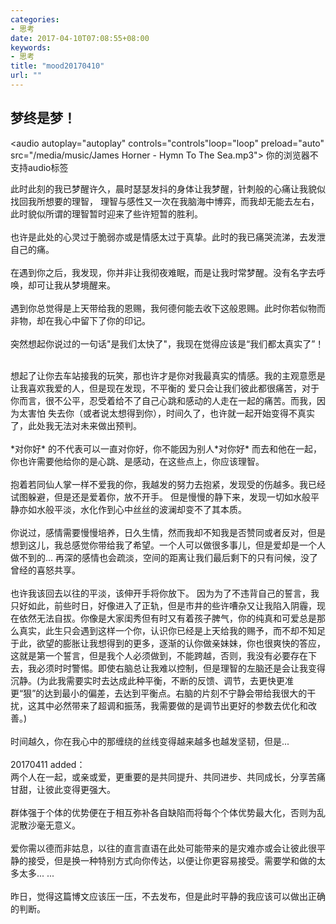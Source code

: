 ```yaml
---
categories:
- 思考
date: 2017-04-10T07:08:55+08:00
keywords:
- 思考
title: "mood20170410"
url: ""
---
```



## 梦终是梦！

<!-- 泰坦尼克主题曲 -->
<audio autoplay="autoplay" controls="controls"loop="loop" preload="auto"
            src="/media/music/James Horner - Hymn To The Sea.mp3">
      你的浏览器不支持audio标签
</audio>

此时此刻的我已梦醒许久，晨时瑟瑟发抖的身体让我梦醒，针刺般的心痛让我貌似找回我所想要的理智，
理智与感性又一次在我脑海中博弈，而我却无能去左右，此时貌似所谓的理智暂时迎来了些许短暂的胜利。
<br/>
<br/>
也许是此处的心灵过于脆弱亦或是情感太过于真挚。此时的我已痛哭流涕，去发泄自己的痛。
<br/>
<br/>
在遇到你之后，我发现，你并非让我彻夜难眠，而是让我时常梦醒。没有名字去呼唤，却可让我从梦境醒来。
<br/>
<br/>
遇到你总觉得是上天带给我的恩赐，我何德何能去收下这般恩赐。此时你若似物而非物，却在我心中留下了你的印记。
<br/>
<br/>
突然想起你说过的一句话"是我们太快了"，我现在觉得应该是“我们都太真实了”！
<br/>

<br/>
想起了让你去车站接我的玩笑，那也许才是你对我最真实的情感。我的主观意愿是让我喜欢我爱的人，但是现在发现，不平衡的
爱只会让我们彼此都很痛苦，对于你而言，很不公平，忍受着给不了自己心跳和感动的人走在一起的痛苦。而我，因为太害怕
失去你（或者说太想得到你），时间久了，也许就一起开始变得不真实了，此处我无法对未来做出预判。
<br/>
<br/>
*对你好* 的不代表可以一直对你好，你不能因为别人*对你好* 而去和他在一起，你也许需要他给你的是心跳、是感动，在这些点上，你应该理智。
<br/>
<br/>
抱着若同仙人掌一样不爱我的你，我越发的努力去抱紧，发现受的伤越多。我已经试图躲避，但是还是爱着你，放不开手。
但是慢慢的静下来，发现一切如水般平静亦如水般平淡，水化作到心中丝丝的波澜却变不了其本质。
<br/>
<br/>
你说过，感情需要慢慢培养，日久生情，然而我却不知我是否赞同或者反对，但是想到这儿，我总感觉你带给我了希望。一个人可以做很多事儿，但是爱却是一个人做不到的...
再深的感情也会疏淡，空间的距离让我们最后剩下的只有问候，没了曾经的喜怒共享。
<br/>
<br/>
也许我该回去以往的平淡，该伸开手将你放下。
因为为了不违背自己的誓言，我只好如此，前些时日，好像进入了正轨，但是市井的些许嘈杂又让我陷入阴霾，现在依然无法自拔。你像是大家闺秀但有时又有着孩子脾气，你的纯真和可爱总是那么真实，此生只会遇到这样一个你，认识你已经是上天给我的赐予，而不却不知足于此，欲望的膨胀让我想得到的更多，逐渐的认你做亲妹妹，你也很爽快的答应，这就是第一个誓言，但是我个人必须做到，不能跨越，否则，我没有必要存在下去，我必须时时警惕。即使右脑总让我难以控制，但是理智的左脑还是会让我变得沉静。(为此我需要实时去达成此种平衡，不断的反馈、调节，去更快更准更“狠”的达到最小的偏差，去达到平衡点。右脑的片刻不宁静会带给我很大的干扰，这其中必然带来了超调和振荡，我需要做的是调节出更好的参数去优化和改善。)
<br/>
<br/>
时间越久，你在我心中的那缠绕的丝线变得越来越多也越发坚韧，但是...
<br/>
<br/>
20170411 added：
<br/>
两个人在一起，或亲或爱，更重要的是共同提升、共同进步、共同成长，分享苦痛甘甜，让彼此变得更强大。
<br/>
<br/>
群体强于个体的优势便在于相互弥补各自缺陷而将每个个体优势最大化，否则为乱泥散沙毫无意义。
<br/>
<br/>
爱你需以德而非姑息，以往的直言直语在此处可能带来的是灾难亦或会让彼此很平静的接受，但是换一种特别方式向你传达，以便让你更容易接受。需要学和做的太多太多... ...
<br/>
<br/>
昨日，觉得这篇博文应该压一压，不去发布，但是此时平静的我应该可以做出正确的判断。

<br/>
<br/>
<br/>
<br/>
<br/>